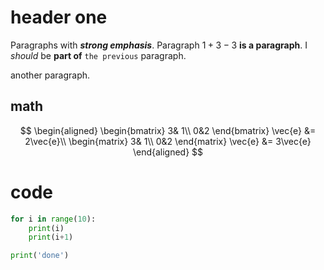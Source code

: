 # header one

Paragraphs with ***strong* *emphasis***.
Paragraph $1+3-3$ **is a paragraph**.
I *should* be **part of** `the previous` paragraph.

another paragraph.

## math

$$
\begin{aligned}
\begin{bmatrix}
3& 1\\
0&2
\end{bmatrix}
\vec{e} &=
2\vec{e}\\
\begin{matrix}
3& 1\\
0&2
\end{matrix}
\vec{e} &=
3\vec{e}
\end{aligned}
$$

# code 

```python
for i in range(10):
    print(i)
    print(i+1)

print('done')
```
